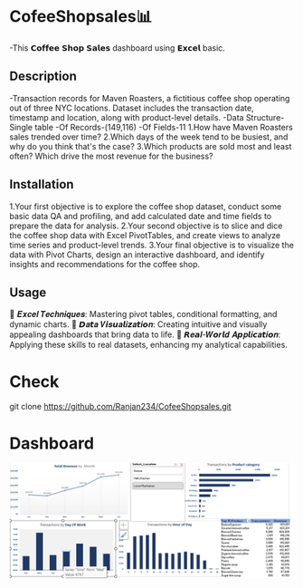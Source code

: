 # CofeeShopsales📊
-This 𝗖𝗼𝗳𝗳𝗲𝗲 𝗦𝗵𝗼𝗽 𝗦𝗮𝗹𝗲𝘀 dashboard using 𝗘𝘅𝗰𝗲𝗹 basic.
## Description
-Transaction records for Maven Roasters, a fictitious coffee shop operating 
 out of three NYC locations. Dataset includes the transaction date, timestamp
 and location, along with product-level details.
-Data Structure- Single table
-Of Records-(149,116)
-Of Fields-11
1.How have Maven Roasters sales trended over time?
2.Which days of the week tend to be busiest, and why do you think that's the case?
3.Which products are sold most and least often? Which drive the most revenue for the business?

## Installation
1.Your first objective is to explore the coffee shop dataset, conduct some basic data QA and profiling, and add calculated date and time fields to prepare the data for analysis.
2.Your second objective is to slice and dice the coffee shop data with Excel PivotTables, and create views to analyze time series and product-level trends.
3.Your final objective is to visualize the data with Pivot Charts, design an interactive dashboard, and identify insights and recommendations for the coffee shop.

## Usage
 🔹 𝑬𝒙𝒄𝒆𝒍 𝑻𝒆𝒄𝒉𝒏𝒊𝒒𝒖𝒆𝒔: Mastering pivot tables, conditional formatting, and dynamic charts.
 🔹 𝘿𝒂𝙩𝒂 𝑽𝙞𝒔𝙪𝒂𝙡𝒊𝙯𝒂𝙩𝒊𝙤𝒏: Creating intuitive and visually appealing dashboards that bring data to life.
 🔹 𝙍𝒆𝙖𝒍-𝑾𝙤𝒓𝙡𝒅 𝑨𝙥𝒑𝙡𝒊𝙘𝒂𝙩𝒊𝙤𝒏: Applying these skills to real datasets, enhancing my analytical capabilities.
# Check
git clone https://github.com/Ranjan234/CofeeShopsales.git
# Dashboard
![Dashboard](https://github.com/Ranjan234/CofeeShopsales/blob/main/Screenshot%202024-12-26%20093142.png)
